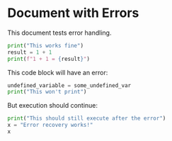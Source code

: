 # Document with Errors

This document tests error handling.

```python
print("This works fine")
result = 1 + 1
print(f"1 + 1 = {result}")
```

This code block will have an error:

```python
undefined_variable = some_undefined_var
print("This won't print")
```

But execution should continue:

```python
print("This should still execute after the error")
x = "Error recovery works!"
x
```